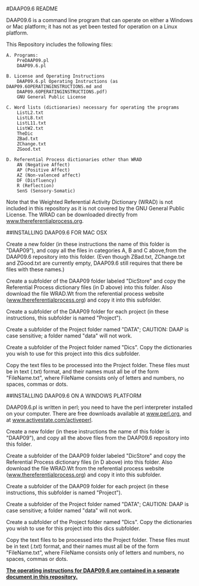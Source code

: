 #DAAP09.6 README

DAAP09.6 is a command line program that can operate on either a Windows or Mac platform; it has not as yet been tested for operation on a Linux platform.

This Repository includes the following files:

	A. Programs:
		PreDAAP09.pl
		DAAP09.6.pl

	B. License and Operating Instructions
		DAAP09.6.pl Operating Instructions (as DAAP09.6OPERATINGINSTRUCTIONS.md and
		DAAP09.6OPERATINGINSTRUCTIONS.pdf)
		GNU General Public License

	C. Word lists (dictionaries) necessary for operating the programs
		ListL2.txt
		ListL8.txt
		ListL11.txt
		ListW2.txt
		TheDic
		ZBad.txt
		ZChange.txt
		ZGood.txt

	D. Referential Process dictionaries other than WRAD
		AN (Negative Affect)
		AP (Positive Affect)
		AZ (Non-valenced affect)
		DF (Disfluency)
		R (Reflection)
		SenS (Sensory-Somatic)

Note that the Weighted Referential Activity Dictionary (WRAD) is not included in this repository as it is not covered by the GNU General Public License. The WRAD can be downloaded directly from www.thereferentialprocess.org.
	
	
##INSTALLING DAAP09.6 FOR MAC OSX

Create a new folder (in these instructions the name of this folder is "DAAP09"), and copy all the files in categories A, B and C above,from the DAAP09.6 repository into this folder. (Even though ZBad.txt, ZChange.txt and ZGood.txt are currently empty, DAAP09.6 still requires that there be files with these names.)

Create a subfolder of the DAAP09 folder labeled "DicStore" and copy the Referential Process dictionary files (in D above) into this folder. Also download the file WRAD.Wt from the referential process website (www.thereferentialprocess.org) and copy it into this subfolder.

Create a subfolder of the DAAP09 folder for each project (in these instructions, this subfolder is named "Project").

Create a subfolder of the Project folder named "DATA"; CAUTION: DAAP is case sensitive; a folder named "data" will not work.

Create a subfolder of the Project folder named "Dics". Copy the dictionaries you wish to use for this project into this dics subfolder.

Copy the text files to be processed into the Project folder. These files must be in text (.txt) format, and their names must all be of the form "FileName.txt", where FileName consists only of letters and numbers, no spaces, commas or dots.

##INSTALLING DAAP09.6 ON A WINDOWS PLATFORM

DAAP09.6.pl is written in perl; you need to have the perl interpreter installed on your computer. There are free downloads available at www.perl.org, and at www.activestate.com/activeperl.

Create a new folder (in these instructions the name of this folder is "DAAP09"), and copy all the above files from the DAAP09.6 repository into this folder.

Create a subfolder of the DAAP09 folder labeled "DicStore" and copy the Referential Process dictionary files (in D above) into this folder. Also download the file WRAD.Wt from the referential process website (www.thereferentialprocess.org) and copy it into this subfolder.

Create a subfolder of the DAAP09 folder for each project (in these instructions, this subfolder is named "Project").

Create a subfolder of the Project folder named "DATA"; CAUTION: DAAP is case sensitive; a folder named "data" will not work.

Create a subfolder of the Project folder named "Dics". Copy the dictionaries you wish to use for this project into this dics subfolder.

Copy the text files to be processed into the Project folder. These files must be in text (.txt) format, and their names must all be of the form "FileName.txt", where FileName consists only of letters and numbers, no spaces, commas or dots.

**[The operating instructions for DAAP09.6 are contained in a separate document in this repository.](DAAP09.6OPERATINGINSTRUCTIONS.md)**




